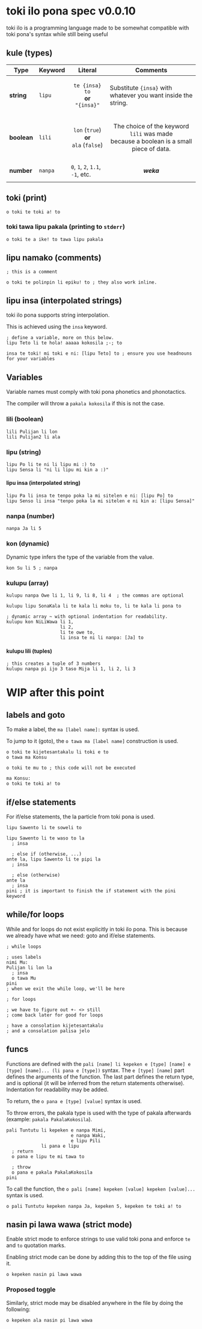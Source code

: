 # toki ilo pona spec v0.0.10

toki ilo is a programming language made to be somewhat compatible with toki
pona's syntax while still being useful

## kule (types)

| Type | Keyword | Literal | Comments |
|---|---|---|---|
| **string** | `lipu` | <p align="center">`te {insa} to`<br>**or**<br>`"{insa}"`</p> | Substitute `{insa}` with whatever you want inside the string. |
| **boolean** | `lili` | <p align="center">`lon` (`true`)<br>**or**<br>`ala` (`false`)</p> | <p align="center">The choice of the keyword `lili` was made<br> because a boolean is a small piece of data.<p> |
| **number** | `nanpa` | `0`, `1`, `2`, `1.1`, `-1`, etc. | <p align="center">***weka***</p> |


## toki (print)

```
o toki te toki a! to
```

### toki tawa lipu pakala (printing to `stderr`)

```
o toki te a ike! to tawa lipu pakala
```

## lipu namako (comments)

```
; this is a comment

o toki te polinpin li epiku! to ; they also work inline.
```


## lipu insa (interpolated strings)

toki ilo pona supports string interpolation.

This is achieved using the `insa` keyword.

```
; define a variable, more on this below.
lipu Teto li te hola! aaaaa kokosila ;-; to

insa te toki! mi toki e ni: [lipu Teto] to ; ensure you use headnouns for your variables
```

## Variables

Variable names must comply with toki pona phonetics and phonotactics.

The compiler will throw a `pakala kokosila` if this is not the case.

### lili (boolean)

```
lili Pulijan li lon
lili Pulijan2 li ala
```

### lipu (string)

```
lipu Po li te ni li lipu mi :) to
lipu Sensa li "ni li lipu mi kin a :)"
```

#### lipu insa (interpolated string)

```
lipu Pa li insa te tenpo poka la mi sitelen e ni: [lipu Po] to
lipu Senso li insa "tenpo poka la mi sitelen e ni kin a: [lipu Sensa]"
```

### nanpa (number)

```
nanpa Ja li 5
```


### kon (dynamic)

Dynamic type infers the type of the variable from the value.

```
kon Su li 5 ; nanpa
```

### kulupu (array)

```
kulupu nanpa Owe li 1, li 9, li 8, li 4  ; the commas are optional

kulupu lipu SonaKala li te kala li moku to, li te kala li pona to

; dynamic array ~ with optional indentation for readability.
kulupu kon NiLiWawa li 1,
                    li 2,
                    li te owe to,
                    li insa te ni li nanpa: [Ja] to
```

#### kulupu lili (tuples)

```
; this creates a tuple of 3 numbers
kulupu nanpa pi ijo 3 taso Mija li 1, li 2, li 3
```

# WIP after this point


## labels and goto
To make a label, the `ma [label name]:` syntax is used.

To jump to it (goto), the `o tawa ma [label name]` construction is used.

```
o toki te kijetesantakalu li toki e to
o tawa ma Konsu

o toki te mu to ; this code will not be executed

ma Konsu:
o toki te toki a! to
```

## if/else statements
For if/else statements, the la particle from toki pona is used.

```
lipu Sawento li te soweli to

lipu Sawento li te waso to la
  ; insa

  ; else if (otherwise, ...)
ante la, lipu Sawento li te pipi la
  ; insa

  ; else (otherwise)
ante la
  ; insa
pini ; it is important to finish the if statement with the pini keyword
```

## while/for loops
While and for loops do not exist explicitly in toki ilo pona. This is
because we already have what we need: goto and if/else statements.

```
; while loops

; uses labels
nimi Mu:
Pulijan li lon la
  ; insa
  o tawa Mu
pini
; when we exit the while loop, we'll be here
```

```
; for loops

; we have to figure out +- <> still
; come back later for good for loops

; have a consolation kijetesantakalu
; and a consolation palisa jelo
```

## funcs
Functions are defined with the `pali [name] li kepeken e [type] [name] e [type] [name]... (li pana e [type])` syntax. The `e [type] [name]` part defines the arguments of the function. The last part defines the return type, and is optional (it will be inferred from the return statements otherwise). Indentation for readability may be added.

To return, the `o pana e [type] [value]` syntax is used.

To throw errors, the pakala type is used with the type of pakala afterwards (example: `pakala PakalaKokosila`).

```
pali Tuntutu li kepeken e nanpa Mimi, 
                        e nanpa Waki, 
                        e lipu Pili
             li pana e lipu
  ; return
  o pana e lipu te mi tawa to

  ; throw
  o pana e pakala PakalaKokosila
pini
```

To call the function, the `o pali [name] kepeken [value] kepeken [value]...` syntax is used.

```
o pali Tuntutu kepeken nanpa Ja, kepeken 5, kepeken te toki a! to
```

## nasin pi lawa wawa (strict mode)

Enable strict mode to enforce strings to use valid toki pona
and enforce `te` and `to` quotation marks.

Enabling strict mode can be done by adding this to the top of
the file using it.

```
o kepeken nasin pi lawa wawa
```

### Proposed toggle

Similarly, strict mode may be disabled anywhere in the file
by doing the following:

```
o kepeken ala nasin pi lawa wawa
```
